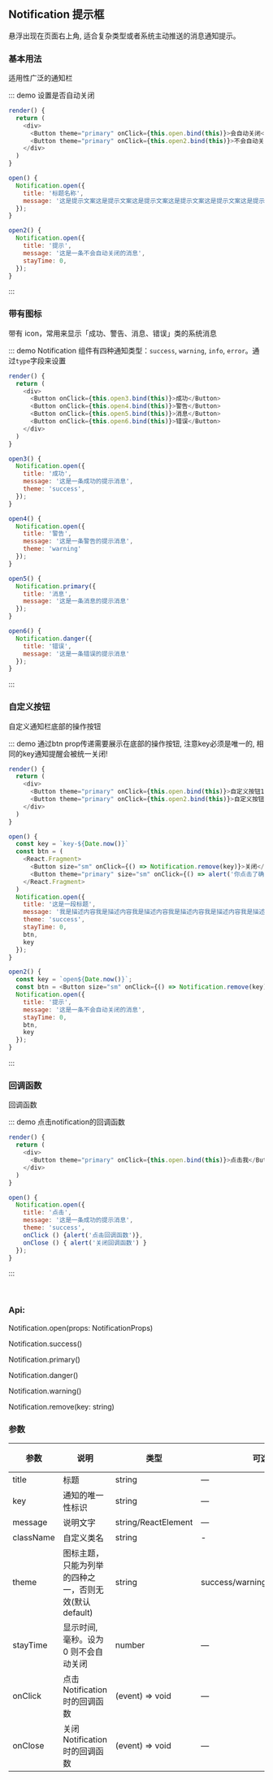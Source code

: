 ## Notification 提示框

悬浮出现在页面右上角, 适合复杂类型或者系统主动推送的消息通知提示。

### 基本用法

适用性广泛的通知栏

::: demo 设置是否自动关闭
```js
render() {
  return (
    <div>
      <Button theme="primary" onClick={this.open.bind(this)}>会自动关闭</Button>
      <Button theme="primary" onClick={this.open2.bind(this)}>不会自动关闭</Button>
    </div>
  )
}

open() {
  Notification.open({
    title: '标题名称',
    message: '这是提示文案这是提示文案这是提示文案这是提示文案这是提示文案这是提示文案这是提示文案这是提示文案',
  });
}

open2() {
  Notification.open({
    title: '提示',
    message: '这是一条不会自动关闭的消息',
    stayTime: 0,
  });
}
```
:::

### 带有图标

带有 icon，常用来显示「成功、警告、消息、错误」类的系统消息

::: demo Notification 组件有四种通知类型：`success`, `warning`, `info`, `error`。通过`type`字段来设置
```js
render() {
  return (
    <div>
      <Button onClick={this.open3.bind(this)}>成功</Button>
      <Button onClick={this.open4.bind(this)}>警告</Button>
      <Button onClick={this.open5.bind(this)}>消息</Button>
      <Button onClick={this.open6.bind(this)}>错误</Button>
    </div>
  )
}

open3() {
  Notification.open({
    title: '成功',
    message: '这是一条成功的提示消息',
    theme: 'success',
  });
}

open4() {
  Notification.open({
    title: '警告',
    message: '这是一条警告的提示消息',
    theme: 'warning'
  });
}

open5() {
  Notification.primary({
    title: '消息',
    message: '这是一条消息的提示消息'
  });
}

open6() {
  Notification.danger({
    title: '错误',
    message: '这是一条错误的提示消息'
  });
}
```
:::

### 自定义按钮

自定义通知栏底部的操作按钮

::: demo 通过btn prop传递需要展示在底部的操作按钮, 注意key必须是唯一的, 相同的key通知提醒会被统一关闭!
```js
render() {
  return (
    <div>
      <Button theme="primary" onClick={this.open.bind(this)}>自定义按钮1</Button>
      <Button theme="primary" onClick={this.open2.bind(this)}>自定义按钮2</Button>
    </div>
  )
}

open() {
  const key = `key-${Date.now()}`
  const btn = (
    <React.Fragment>
      <Button size="sm" onClick={() => Notification.remove(key)}>关闭</Button>
      <Button theme="primary" size="sm" onClick={() => alert('你点击了确定按钮')}>确定</Button>
    </React.Fragment>
  )
  Notification.open({
    title: '这是一段标题',
    message: '我是描述内容我是描述内容我是描述内容我是描述内容我是描述内容我是描述内容我是描述内容',
    theme: 'success',
    stayTime: 0,
    btn,
    key
  });
}

open2() {
  const key = `open${Date.now()}`;
  const btn = <Button size="sm" onClick={() => Notification.remove(key)}>关闭通知</Button>
  Notification.open({
    title: '提示',
    message: '这是一条不会自动关闭的消息',
    stayTime: 0,
    btn,
    key
  });
}
```
:::

### 回调函数

回调函数

::: demo 点击notification的回调函数
```js
render() {
  return (
    <div>
      <Button theme="primary" onClick={this.open.bind(this)}>点击我</Button>
    </div>
  )
}

open() {
  Notification.open({
    title: '点击',
    message: '这是一条成功的提示消息',
    theme: 'success',
    onClick () {alert('点击回调函数')},
    onClose () { alert('关闭回调函数') }
  });
}
```
:::

<br/>

### Api:
<p>Notification.open(props: NotificationProps)</p>
<p>Notification.success()</p>
<p>Notification.primary()</p>
<p>Notification.danger()</p>
<p>Notification.warning()</p>
<p>Notification.remove(key: string)</p>

### 参数
| 参数      | 说明          | 类型      | 可选值                           | 默认值  |
|---------- |-------------- |---------- |--------------------------------  |-------- |
| title | 标题 | string | — | — |
| key   | 通知的唯一性标识 | string | — | — |
| message | 说明文字 | string/ReactElement | — | — |
| className | 自定义类名 | string | - | - |
| theme | 图标主题，只能为列举的四种之一，否则无效(默认default) | string | success/warning/primary/danger | — |
| stayTime | 显示时间, 毫秒。设为 0 则不会自动关闭 | number | — | 4500 |
| onClick | 点击 Notification 时的回调函数 | (event) => void | — | — |
| onClose | 关闭 Notification 时的回调函数 | (event) => void | — | — |




